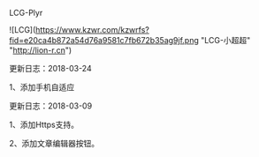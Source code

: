 
LCG-Plyr

![LCG](https://www.kzwr.com/kzwrfs?fid=e20ca4b872a54d76a9581c7fb672b35ag9jf.png "LCG-小超超" "http://lion-r.cn")


更新日志：2018-03-24

1、添加手机自适应


更新日志：2018-03-09

1、添加Https支持。

2、添加文章编辑器按钮。
